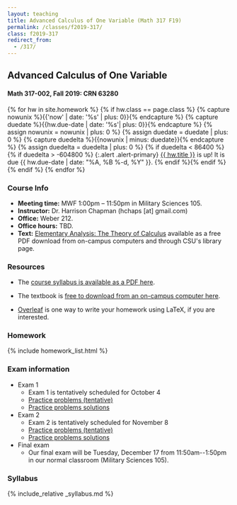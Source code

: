 ```yaml
---
layout: teaching
title: Advanced Calculus of One Variable (Math 317 F19)
permalink: /classes/f2019-317/
class: f2019-317
redirect_from:
  - /317/
---
```


## Advanced Calculus of One Variable
#### Math 317-002, Fall 2019: CRN 63280

{% for hw in site.homework %}
{% if hw.class == page.class %}
{% capture nowunix %}{{'now' | date: '%s' | plus: 0}}{% endcapture %}
{% capture duedate %}{{hw.due-date | date: '%s'| plus: 0}}{% endcapture %}
{% assign nowunix = nowunix | plus: 0 %}
{% assign duedate = duedate | plus: 0 %}
{% capture duedelta %}{{nowunix | minus: duedate}}{% endcapture %}
{% assign duedelta = duedelta | plus: 0 %}
{% if duedelta < 86400 %}{% if duedelta > -604800 %}
{:.alert .alert-primary}
<a class="alert-link" href="{{ hw.url }}">{{ hw.title }}</a> is up!
It is due {{ hw.due-date | date: "%A, %B %-d, %Y" }}.
{% endif %}{% endif %}{% endif %}
{% endfor %}

### Course Info
+ **Meeting time:** MWF 1:00pm &ndash; 11:50pm in Military Sciences 105.
+ **Instructor:** Dr. Harrison Chapman (hchaps [at] gmail.com)
+ **Office:** Weber 212.
+ **Office hours:** TBD.
+ **Text:** [Elementary Analysis: The Theory of Calculus](http://link.springer.com/book/10.1007/978-1-4614-6271-2) available as a free PDF download from on-campus computers and through CSU's library page.

### Resources

+   The [course syllabus is available as a PDF
    here](chapman_317_f19_syllabus.pdf).

+   The textbook is [free to download from an on-campus computer
    here](http://link.springer.com/book/10.1007/978-1-4614-6271-2).

+   [Overleaf](https://www.overleaf.com/) is one way to write your homework using LaTeX,
    if you are interested.
  
### Homework

{% include homework_list.html %}

### Exam information

+   Exam 1
    + Exam 1 is tentatively scheduled for October 4
    + [Practice problems (tentative)](exams/exam1_practice.pdf)
    + [Practice problems solutions](exams/exam1_practice_solutions.pdf)
+   Exam 2
    + Exam 2 is tentatively scheduled for November 8
    + [Practice problems (tentative)](exams/exam2_practice.pdf)
    + [Practice problems solutions](exams/exam2_practice_solns.pdf)
+   Final exam
    + Our final exam will be Tuesday, December 17 from 11:50am--1:50pm in our normal classroom (Military Sciences 105).

### Syllabus

{% include_relative _syllabus.md %}
